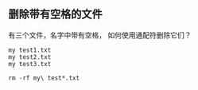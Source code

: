 

## 删除带有空格的文件

有三个文件，名字中带有空格， 如何使用通配符删除它们？

```shell
my test1.txt
my test2.txt
my test3.txt
```

```shell
rm -rf my\ test*.txt
```